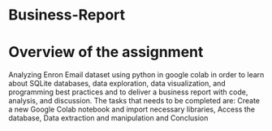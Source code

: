 # Business-Report
# Overview of the assignment
Analyzing Enron Email dataset using python in google colab in order to learn about SQLite databases, data exploration, data visualization, and programming best practices and to deliver a business report with code, analysis, and discussion. The tasks that needs to be completed are: Create a new Google Colab notebook and import necessary libraries, Access the database, Data extraction and manipulation and Conclusion
